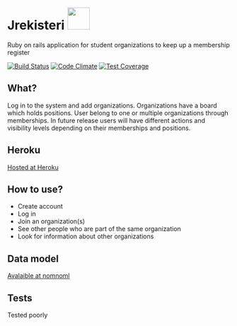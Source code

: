 # Jrekisteri <img width="50px" src="jrekisteri/app/assets/images/pl_logo.svg">

Ruby on rails application for student organizations to keep up a membership register

[![Build Status](https://travis-ci.org/plahteenlahti/jrekisteri.svg)](https://travis-ci.org/plahteenlahti/jrekisteri)
[![Code Climate](https://codeclimate.com/github/plahteenlahti/jrekisteri/badges/gpa.svg)](https://codeclimate.com/github/plahteenlahti/jrekisteri)
[![Test Coverage](https://codeclimate.com/github/plahteenlahti/jrekisteri/badges/coverage.svg)](https://codeclimate.com/github/plahteenlahti/jrekisteri)


## What?
Log in to the system and add organizations. Organizations have a board which holds positions. User belong to one or multiple organizations through memberships. In future release users will have different actions and visibility levels depending on their memberships and positions. 


## Heroku
[Hosted at Heroku](http://jrekisteri.herokuapp.com/)

## How to use?
- Create account
- Log in
- Join an organization(s)
- See other people who are part of the same organization
- Look for information about other organizations

## Data model
[Avalaible at nomnoml](http://www.nomnoml.com/#view/[Organization|%0Aname:%20String;%0Afounded:%20integer;%0Adescription:%20String%0A]%0A%0A[User|%0Aforename:%20String;%0Asurname:%20String;%0Aemail:%20String;%0Acity:%20String;%0Apassword_digest:%20String%0A]%0A%0A[Board|%0Aorganization_id:%20integer%0A]%0A%0A[Membership|%0Auser_id:%20integer;%0Aorganization_id:%20integer%0A]%0A%0A[Position|%0Aname:%20String;%0Aboard_id:%20integer;%0Auser_id:%20integer%0A]%0A%0A[User]+->%201..*[Membership]%0A[Membership]*-->1[Organization]%0A[Board]1-->1[Organization]%0A[Position]*-->1[Board]%0A[User]1->0..*[Position])

## Tests
Tested poorly
